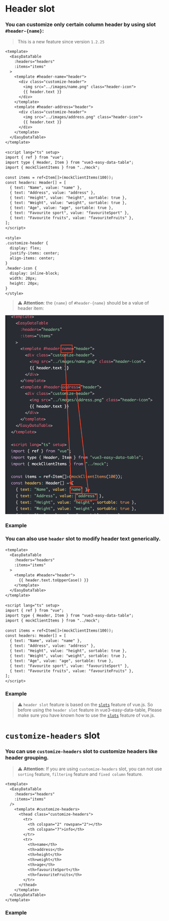 # Header slot
### You can customize only certain column header by using slot `#header-{name}`:
> This is a new feature since version `1.2.25`

```vue
<template>
  <EasyDataTable
    :headers="headers"
    :items="items"
  >
    <template #header-name="header">
      <div class="customize-header">
        <img src="../images/name.png" class="header-icon">
        {{ header.text }}
      </div>
    </template>
    <template #header-address="header">
      <div class="customize-header">
        <img src="../images/address.png" class="header-icon">
        {{ header.text }}
      </div>
    </template>
  </EasyDataTable>
</template>

<script lang="ts" setup>
import { ref } from "vue";
import type { Header, Item } from "vue3-easy-data-table";
import { mockClientItems } from "../mock";

const items = ref<Item[]>(mockClientItems(100));
const headers: Header[] = [
  { text: "Name", value: "name" },
  { text: "Address", value: "address" },
  { text: "Height", value: "height", sortable: true },
  { text: "Weight", value: "weight", sortable: true },
  { text: "Age", value: "age", sortable: true },
  { text: "Favourite sport", value: "favouriteSport" },
  { text: "Favourite fruits", value: "favouriteFruits" },
];
</script>

<style>
.customize-header {
  display: flex;
  justify-items: center;
  align-items: center;
}
.header-icon {
  display: inline-block;
  width: 20px;
  height: 20px;
}
</style>
```

> :warning: **Attention**: the `{name}` of `#header-{name}` should be a value of header item:

<img src="../.vuepress/images/header-slot.png"/>

### Example

<HeaderSlot/>

### You can also use `header` slot to modify header text generically.

```vue
<template>
  <EasyDataTable
    :headers="headers"
    :items="items"
  >
    <template #header="header">
      {{ header.text.toUpperCase() }}
    </template>
  </EasyDataTable>
</template>

<script lang="ts" setup>
import { ref } from "vue";
import type { Header, Item } from "vue3-easy-data-table";
import { mockClientItems } from "../mock";

const items = ref<Item[]>(mockClientItems(100));
const headers: Header[] = [
  { text: "Name", value: "name" },
  { text: "Address", value: "address" },
  { text: "Height", value: "height", sortable: true },
  { text: "Weight", value: "weight", sortable: true },
  { text: "Age", value: "age", sortable: true },
  { text: "Favourite sport", value: "favouriteSport" },
  { text: "Favourite fruits", value: "favouriteFruits" },
];
</script>
```
### Example

<HeaderSlotGeneric/>

> :warning: `header slot` feature is based on the [`slots`](https://vuejs.org/guide/components/slots.html) feature of vue.js. So before using the `header slot` feature in vue3-easy-data-table, Please make sure you have known how to use the [`slots`](https://vuejs.org/guide/components/slots.html) feature of vue.js. 


# `customize-headers` slot

### You can use `customize-headers` slot to customize headers like header grouping.

> :warning: **Attention**: If you are using `customize-headers` slot, you can not use `sorting` feature, `filtering` feature and `fixed column` feature.


```vue
<template>
  <EasyDataTable
    :headers="headers"
    :items="items"
  />
    <template #customize-headers>
      <thead class="customize-headers">
        <tr>
          <th colspan="2" rowspan="2"></th>
          <th colspan="7">info</th>
        </tr>
        <tr>
          <th>name</th>
          <th>address</th>
          <th>height</th>
          <th>weight</th>
          <th>age</th>
          <th>favouriteSport</th>
          <th>favouriteFruits</th>
        </tr>
      </thead>
    </template>
  </EasyDataTable>
</template>
```

### Example

<HeaderSlotCustomize/>

